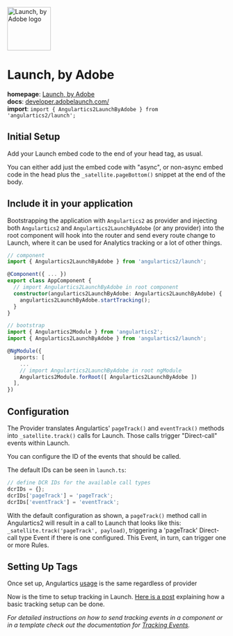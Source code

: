 <img 
    src="https://developer.adobelaunch.com/images/launch.svg" 
    alt="Launch, by Adobe logo"
    height="100px"
    width="100px" />

# Launch, by Adobe
__homepage__: [Launch, by Adobe](https://www.adobe.com/experience-platform/launch.html)  
__docs__: [developer.adobelaunch.com/](https://developer.adobelaunch.com/)  
__import__: `import { Angulartics2LaunchByAdobe } from 'angulartics2/launch';`  


## Initial Setup

Add your Launch embed code to the end of your head tag, as usual.

You can either add just the embed code with "async", or non-async embed code in the head plus the <code>_satellite.pageBottom()</code> snippet at the end of the body.

## Include it in your application

Bootstrapping the application with ```Angulartics2``` as provider and injecting both ```Angulartics2``` and ```Angulartics2LaunchByAdobe``` (or any provider) into the root component will hook into the router and send every route change to Launch, where it can be used for Analytics tracking or a lot of other things.


```ts
// component
import { Angulartics2LaunchByAdobe } from 'angulartics2/launch';

@Component({ ... })
export class AppComponent {
  // import Angulartics2LaunchByAdobe in root component
  constructor(angulartics2LaunchByAdobe: Angulartics2LaunchByAdobe) {
    angulartics2LaunchByAdobe.startTracking();
  }
}
```

```ts
// bootstrap
import { Angulartics2Module } from 'angulartics2';
import { Angulartics2LaunchByAdobe } from 'angulartics2/launch';

@NgModule({
  imports: [
    ...
    // import Angulartics2LaunchByAdobe in root ngModule    
    Angulartics2Module.forRoot([ Angulartics2LaunchByAdobe ])
  ],
})
```

## Configuration

The Provider translates Angulartics' ```pageTrack()``` and ```eventTrack()``` methods into ```_satellite.track()``` calls for Launch. Those calls trigger "Direct-call" events within Launch.

You can configure the ID of the events that should be called.

The default IDs can be seen in ```launch.ts```:
```ts
// define DCR IDs for the available call types
dcrIDs = {};
dcrIDs['pageTrack'] = 'pageTrack';
dcrIDs['eventTrack'] = 'eventTrack';
```
With the default configuration as shown, a ```pageTrack()``` method call in Angulartics2 will result in a call to Launch that looks like this: ```_satellite.track('pageTrack', payload)```, triggering a 'pageTrack' Direct-call type Event if there is one configured. This Event, in turn, can trigger one or more Rules.


## Setting Up Tags

Once set up, Angulartics [usage](https://github.com/angulartics/angulartics2#usage) is the same regardless of provider

Now is the time to setup tracking in Launch.  [Here is a post](http://webanalyticsfordevelopers.com/2018/11/06/basic-tracking-remix-contains-launch/) explaining how a basic tracking setup can be done.

_For detailed instructions on how to send tracking events in a component or in a template check out the documentation for [Tracking Events](https://github.com/angulartics/angulartics2/wiki/Tracking-Events)._
